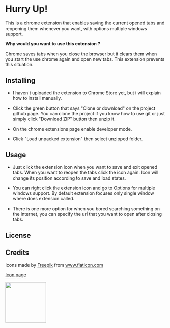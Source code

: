 # Hurry Up!

This is a chrome extension that enables saving the current opened tabs and reopening them whenever you want, with options multiple windows support. 

**Why would you want to use this extension ?**

Chrome saves tabs when you close the browser but it clears them when you start the use chrome again and open new tabs. This extension prevents this situation.

## Installing

- I haven't uploaded the extension to Chrome Store yet, but i will explain how to install manually.

- Click the green button that says "Clone or download" on the project github page. You can clone the project if you know how to use git or just simply click "Download ZIP" button then unzip it.

- On the chrome extensions page enable developer mode.

- Click "Load unpacked extension" then select unzipped folder.

## Usage

- Just click the extension icon when you want to save and exit opened tabs. When you want to reopen the tabs click the icon again. Icon will change its position according to save and load states.

- You can right click the extension icon and go to Options for multiple windows support. By default extension focuses only single window where does extension called. 

- There is one more option for when you bored searching something on the internet, you can specify the url that you want to open after closing tabs.

## License


## Credits

Icons made by <a href="https://www.flaticon.com/authors/freepik" title="Freepik">Freepik</a> from <a href="https://www.flaticon.com/" title="Flaticon"> www.flaticon.com</a>

<a href="https://www.flaticon.com/free-icon/runer-silhouette-running-fast_55240?term=running&page=1&position=2">Icon page</a>

<img src="https://image.flaticon.com/icons/svg/55/55240.svg" width="128" height="128"></a>